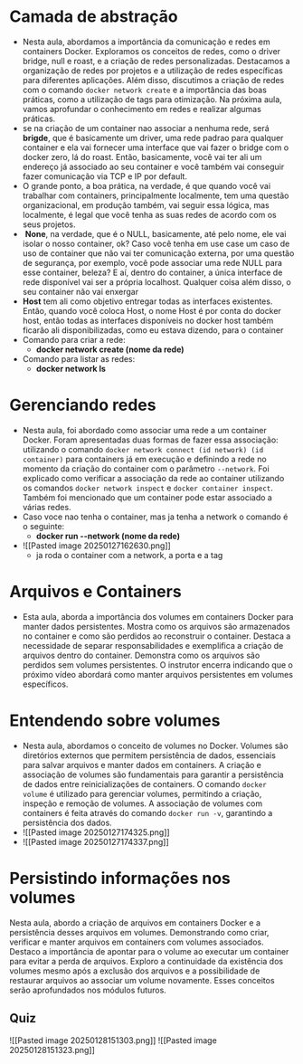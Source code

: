 # Camada de abstração

- Nesta aula, abordamos a importância da comunicação e redes em containers Docker. Exploramos os conceitos de redes, como o driver bridge, null e roast, e a criação de redes personalizadas. Destacamos a organização de redes por projetos e a utilização de redes específicas para diferentes aplicações. Além disso, discutimos a criação de redes com o comando `docker network create` e a importância das boas práticas, como a utilização de tags para otimização. Na próxima aula, vamos aprofundar o conhecimento em redes e realizar algumas práticas.
- se na criação de um container nao associar a nenhuma rede, será **brigde**, que é basicamente um driver, uma rede padrao para qualquer container e ela vai fornecer uma interface que vai fazer o bridge com o docker zero, lá do roast. Então, basicamente, você vai ter ali um endereço já associado ao seu container e você também vai conseguir fazer comunicação via TCP e IP por default.
-  O grande ponto, a boa prática, na verdade, é que quando você vai trabalhar com containers, principalmente localmente, tem uma questão organizacional, em produção também, vai seguir essa lógica, mas localmente, é legal que você tenha as suas redes de acordo com os seus projetos.
-  **None**, na verdade, que é o NULL, basicamente, até pelo nome, ele vai isolar o nosso container, ok? Caso você tenha em use case um caso de uso de container que não vai ter comunicação externa, por uma questão de segurança, por exemplo, você pode associar uma rede NULL para esse container, beleza? E aí, dentro do container, a única interface de rede disponível vai ser a própria localhost. Qualquer coisa além disso, o seu container não vai enxergar
- **Host** tem ali como objetivo entregar todas as interfaces existentes. Então, quando você coloca Host, o nome Host é por conta do docker host, então todas as interfaces disponíveis no docker host também ficarão ali disponibilizadas, como eu estava dizendo, para o container
- Comando para criar a rede:
	- **docker network create (nome da rede)**
- Comando para listar as redes:
	- **docker network ls**


# Gerenciando redes
- Nesta aula, foi abordado como associar uma rede a um container Docker. Foram apresentadas duas formas de fazer essa associação: utilizando o comando `docker network connect (id network) (id container)` para containers já em execução e definindo a rede no momento da criação do container com o parâmetro `--network`. Foi explicado como verificar a associação da rede ao container utilizando os comandos `docker network inspect` e `docker container inspect`. Também foi mencionado que um container pode estar associado a várias redes.
- Caso voce nao tenha o container, mas ja tenha a network o comando é o seguinte:
	- **docker run --network (nome da rede)**
- ![[Pasted image 20250127162630.png]]
	- ja roda o container com a network, a porta e a tag


# Arquivos e Containers

- Esta aula, aborda a importância dos volumes em containers Docker para manter dados persistentes. Mostra como os arquivos são armazenados no container e como são perdidos ao reconstruir o container. Destaca a necessidade de separar responsabilidades e exemplifica a criação de arquivos dentro do container. Demonstra como os arquivos são perdidos sem volumes persistentes. O instrutor encerra indicando que o próximo vídeo abordará como manter arquivos persistentes em volumes específicos.


# Entendendo sobre volumes

- Nesta aula, abordamos o conceito de volumes no Docker. Volumes são diretórios externos que permitem persistência de dados, essenciais para salvar arquivos e manter dados em containers. A criação e associação de volumes são fundamentais para garantir a persistência de dados entre reinicializações de containers. O comando `docker volume` é utilizado para gerenciar volumes, permitindo a criação, inspeção e remoção de volumes. A associação de volumes com containers é feita através do comando `docker run -v`, garantindo a persistência dos dados.
- ![[Pasted image 20250127174325.png]]
- ![[Pasted image 20250127174337.png]]

# Persistindo informações nos volumes

Nesta aula, abordo a criação de arquivos em containers Docker e a persistência desses arquivos em volumes. Demonstrando como criar, verificar e manter arquivos em containers com volumes associados. Destaco a importância de apontar para o volume ao executar um container para evitar a perda de arquivos. Exploro a continuidade da existência dos volumes mesmo após a exclusão dos arquivos e a possibilidade de restaurar arquivos ao associar um volume novamente. Esses conceitos serão aprofundados nos módulos futuros.

## Quiz
![[Pasted image 20250128151303.png]]
![[Pasted image 20250128151323.png]]